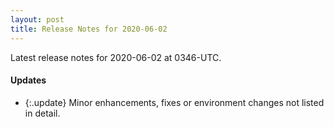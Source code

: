 ```yaml
---
layout: post
title: Release Notes for 2020-06-02
---
```


Latest release notes for 2020-06-02 at 0346-UTC.

<div class='updates' markdown='1'>

#### Updates

- {:.update} Minor enhancements, fixes or environment changes not listed in detail.

</div>


